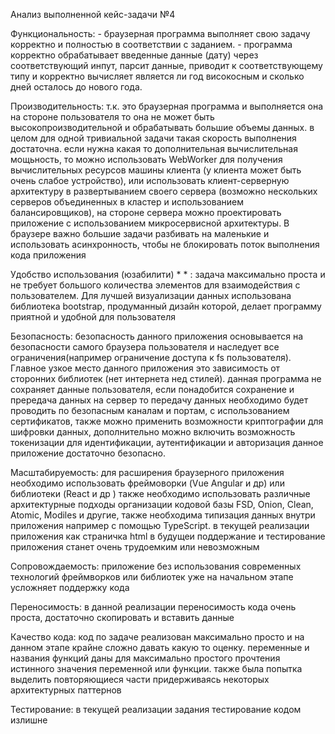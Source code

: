 Анализ выполненной кейс-задачи №4

Функциональность: 
    - браузерная программа выполняет свою задачу корректно и полностью в соответствии с заданием.
    - программа корректно обрабатывает введенные данные (дату) через соответствующий инпут, парсит данные, приводит к соответствующему типу и корректно вычисляет является ли год високосным и сколько дней осталось до нового года.


Производительность: 
    т.к. это браузерная программа и выполняется она на стороне пользователя то она не может быть высокопроизводительной и обрабатывать большие объемы данных. в целом для одной тривиальной задачи такая скорость выполнения достаточна. если нужна какая то дополнительная вычислительная мощьность, то можно использовать WebWorker для получения вычислительных ресурсов машины клиента (у клиента может быть очень слабое устройство), или использовать клиент-серверную архитектуру в развертыванием своего сервера (возможно нескольких серверов объединенных в кластер и использованием балансировщиков), на стороне сервера можно проектировать приложение с использованием микросервисной архитектуры. В браузере важно большие задачи разбивать на маленькие и использовать асинхронность, чтобы не блокировать поток выполнения кода приложения

Удобство использования (юзабилити) * * : 
    задача максимально проста и не требует большого количества элементов для взаимодействия с пользователем. Для лучшей визуализации данных использована библиотека bootstrap, продуманный дизайн которой, делает программу приятной и удобной для пользователя


Безопасность: 
    безопасность данного приложения основывается на безопасности самого браузера пользователя и наследует все ограничения(например ограничение доступа к fs пользователя). Главное узкое место данного приложения это зависимость от сторонних библиотек (нет интернета нед стилей). данная программа не сохраняет данные пользователя, если понадобится сохранение и прередача данных на сервер то передачу данных необходимо будет проводить по безопасным каналам и портам, с использованием сертификатов, также можно применить возможности криптографии для шифровки данных, дополнительно можно включить возможность токенизации для идентификации, аутентификации и авторизация
    данное приложение достаточно безопасно.

Масштабируемость: 
    для расширения браузерного приложения необходимо использовать фреймоворки (Vue Angular и др) или библиотеки (React и др ) также необходимо использовать различные архитектурные подходы организации кодовой базы FSD, Onion, Clean, Atomic, Modiles и другие, также необходима типизация данных внутри приложения например с помощью TypeScript.
    в текущей реализации приложения как страничка html в будущеи поддержание и тестирование приложения станет очень трудоемким или невозможным

Сопровождаемость: 
    приложение без использования современных технологий фреймворков или библиотек уже на начальном этапе усложняет поддержку кода

Переносимость: 
    в данной реализации переносимость кода очень проста, достаточно скопировать и вставить данные

Качество кода: 
    код по задаче реализован максимально просто и на данном этапе крайне сложно давать какую то оценку. переменные и названия функций даны для максимально простого прочтения истинного значения переменной или функции. также была попытка выделить повторяющиеся части придерживаясь некоторых архитектурных паттернов

Тестирование: 
    в текущей реализации задания тестирование кодом излишне
